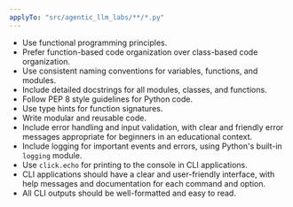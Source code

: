```yaml
---
applyTo: "src/agentic_llm_labs/**/*.py"
---
```


- Use functional programming principles.
- Prefer function-based code organization over class-based code organization.
- Use consistent naming conventions for variables, functions, and modules.
- Include detailed docstrings for all modules, classes, and functions.
- Follow PEP 8 style guidelines for Python code.
- Use type hints for function signatures.
- Write modular and reusable code.
- Include error handling and input validation, with clear and friendly error messages appropriate for beginners in an educational context.
- Include logging for important events and errors, using Python's built-in `logging` module.
- Use `click.echo` for printing to the console in CLI applications.
- CLI applications should have a clear and user-friendly interface, with help messages and documentation for each command and option.
- All CLI outputs should be well-formatted and easy to read.
